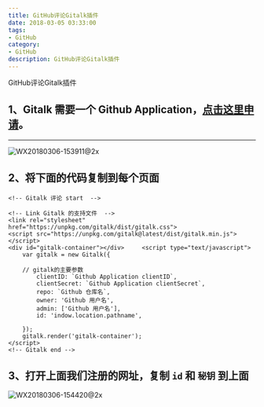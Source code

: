 ```yaml
---
title: GitHub评论Gitalk插件
date: 2018-03-05 03:33:00
tags: 
- GitHub
category: 
- GitHub
description: GitHub评论Gitalk插件
---
```

<!-- image url 
https://raw.githubusercontent.com/HealerJean123/HealerJean123.github.io/master/blogImages
-->
GitHub评论Gitalk插件

## 1、Gitalk 需要一个 Github Application，[点击这里申请](https://github.com/settings/applications/new)。
---

![WX20180306-153911@2x](https://raw.githubusercontent.com/HealerJean123/HealerJean123.github.io/master/blogImages/WX20180306-153911@2x.png)

## 2、将下面的代码复制到每个页面


```
<!-- Gitalk 评论 start  -->

<!-- Link Gitalk 的支持文件  -->
<link rel="stylesheet" href="https://unpkg.com/gitalk/dist/gitalk.css">
<script src="https://unpkg.com/gitalk@latest/dist/gitalk.min.js"></script> 
<div id="gitalk-container"></div>     <script type="text/javascript">
    var gitalk = new Gitalk({

    // gitalk的主要参数
		clientID: `Github Application clientID`,
		clientSecret: `Github Application clientSecret`,
		repo: `Github 仓库名`,
		owner: 'Github 用户名',
		admin: ['Github 用户名'],
		id: 'indow.location.pathname',
    
    });
    gitalk.render('gitalk-container');
</script> 
<!-- Gitalk end -->
```

## 3、打开上面我们注册的网址，复制 `id` 和 `秘钥` 到上面

![WX20180306-154420@2x](https://raw.githubusercontent.com/HealerJean123/HealerJean123.github.io/master/blogImages/WX20180306-154420@2x.png)


<!-- Gitalk 评论 start  -->

<link rel="stylesheet" href="https://unpkg.com/gitalk/dist/gitalk.css">
<script src="https://unpkg.com/gitalk@latest/dist/gitalk.min.js"></script> 
<div id="gitalk-container"></div>    
 <script type="text/javascript">
    var gitalk = new Gitalk({
		clientID: `1d164cd85549874d0e3a`,
		clientSecret: `527c3d223d1e6608953e835b547061037d140355`,
		repo: `HealerJean123.github.io`,
		owner: 'HealerJean123',
		admin: ['HealerJean123'],
		id: 'window.location.pathname',
      distractionFreeMode: true,
    });
    gitalk.render('gitalk-container');
</script> 

<!-- Gitalk end -->

